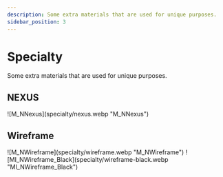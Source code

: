 ```yaml
---
description: Some extra materials that are used for unique purposes.
sidebar_position: 3
---
```


# Specialty

Some extra materials that are used for unique purposes.

## NEXUS

<div class="image-thumbnails">
![M_NNexus](specialty/nexus.webp "M_NNexus")
</div>

## Wireframe

<div class="image-thumbnails">
![M_NWireframe](specialty/wireframe.webp "M_NWireframe")
![MI_NWireframe_Black](specialty/wireframe-black.webp "MI_NWireframe_Black")
</div>